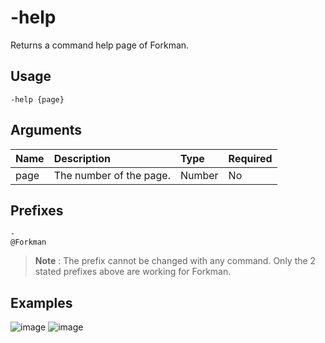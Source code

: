 # -help
Returns a command help page of Forkman.

## Usage
```
-help {page}
```

## Arguments
Name | Description | Type | Required
:-- | :-- | :-- | :--
page | The number of the page. | Number | No

## Prefixes
```
-
@Forkman
```

> **Note** : The prefix cannot be changed with any command. Only the 2 stated prefixes above are working for Forkman.

## Examples
![image]()
![image]()